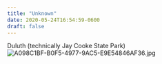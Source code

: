 ```yaml
---
title: "Unknown"
date: 2020-05-24T16:54:59-0600
draft: false
---
```


Duluth (technically Jay Cooke State Park) ![A098C1BF-B0F5-4977-9AC5-E9E54846AF36.jpg](https://ianwhitney.micro.blog/uploads/2020/a579c75766.jpg)
